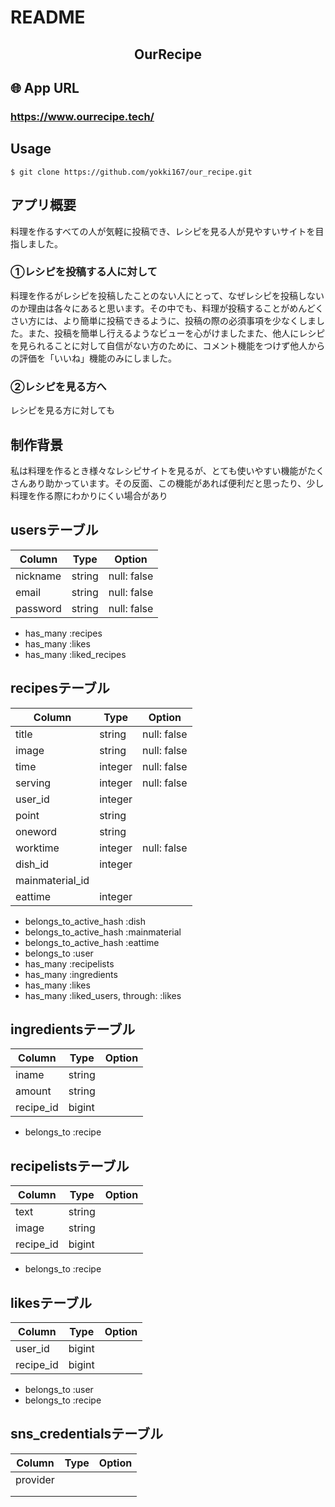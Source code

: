 # README

<h2 align="center">OurRecipe</h2>

## 🌐 App URL
### **https://www.ourrecipe.tech/** 


## Usage
`$ git clone https://github.com/yokki167/our_recipe.git`


## アプリ概要
料理を作るすべての人が気軽に投稿でき、レシピを見る人が見やすいサイトを目指しました。  
### ①レシピを投稿する人に対して  
料理を作るがレシピを投稿したことのない人にとって、なぜレシピを投稿しないのか理由は各々にあると思います。その中でも、料理が投稿することがめんどくさい方には、より簡単に投稿できるように、投稿の際の必須事項を少なくしました。また、投稿を簡単し行えるようなビューを心がけましたまた、他人にレシピを見られることに対して自信がない方のために、コメント機能をつけず他人からの評価を「いいね」機能のみにしました。  
### ②レシピを見る方へ  
レシピを見る方に対しても


## 制作背景
私は料理を作るとき様々なレシピサイトを見るが、とても使いやすい機能がたくさんあり助かっています。その反面、この機能があれば便利だと思ったり、少し料理を作る際にわかりにくい場合があり




## usersテーブル
|Column|Type|Option|
|-------|-----|-------|
|nickname|string|null: false|
|email|string|null: false|
|password|string|null: false|

- has_many :recipes
- has_many :likes
- has_many :liked_recipes

## recipesテーブル
|Column|Type|Option|
|-------|-----|-------|
|title|string|null: false|
|image|string|null: false|
|time|integer|null: false|
|serving|integer|null: false|
|user_id|integer||
|point|string||
|oneword|string||
|worktime|integer|null: false|
|dish_id|integer||
|mainmaterial_id|||
|eattime|integer||

- belongs_to_active_hash :dish
- belongs_to_active_hash :mainmaterial
- belongs_to_active_hash :eattime
- belongs_to :user
- has_many :recipelists
- has_many :ingredients
- has_many :likes
- has_many :liked_users, through: :likes


## ingredientsテーブル
|Column|Type|Option|
|-------|-----|-------|
|iname|string||
|amount|string||
|recipe_id|bigint||

- belongs_to :recipe

## recipelistsテーブル
|Column|Type|Option|
|-------|-----|-------|
|text|string||
|image|string||
|recipe_id|bigint||

- belongs_to :recipe


## likesテーブル
|Column|Type|Option|
|-------|-----|-------|
|user_id|bigint||
|recipe_id|bigint||

- belongs_to :user
- belongs_to :recipe


## sns_credentialsテーブル
|Column|Type|Option|
|-------|-----|-------|
|provider|||
||||
||||


